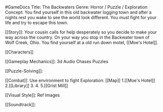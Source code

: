 #GameDocs
Title: The Backwaters
Genre: Horror / Puzzle / Exploration
Concept: You find yourself in this old backwater logging town and after a nights rest you wake to see the world look different. You must fight for your life and try to escape this town.


[[Story]]:
	Your cousin calls for help desperately so you decide to make your way across the country. On your way you stop in the Backwater town of Wolf Creek, Ohio. You find yourself at a old run down motel, [[Moe's Hotel]]. 

[[Characters]]

[[Gameplay Mechanics]]:
	3d Audio
	Chases
	Puzzles
	

[[Puzzle-Solving]]:
	
[[Combat]]:
	Use environment to fight
Exploration:
	[[Map]]
	1.[[Moe's Hotel]]
	2.[[Library]]
	3.
	4.
	5.[[Grist Mill]]

[[Visual Style]]:
	Ref Images

[[Soundtrack]]:
	

